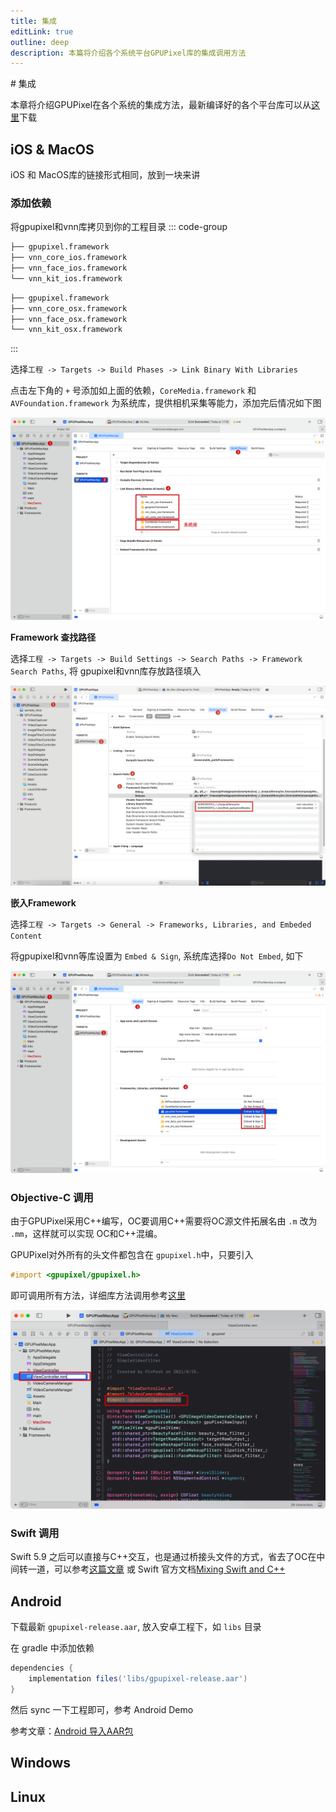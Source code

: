 ```yaml
---
title: 集成
editLink: true
outline: deep
description: 本篇将介绍各个系统平台GPUPixel库的集成调用方法
---
```

<Badge type="tip" text="版本 1.2.5" />
# 集成

本章将介绍GPUPixel在各个系统的集成方法，最新编译好的各个平台库可以从[这里](https://github.com/pixpark/gpupixel/releases/latest)下载

## iOS & MacOS

iOS 和 MacOS库的链接形式相同，放到一块来讲

### 添加依赖

将gpupixel和vnn库拷贝到你的工程目录
::: code-group
```bash [iOS]
├── gpupixel.framework
├── vnn_core_ios.framework
├── vnn_face_ios.framework
└── vnn_kit_ios.framework
```
```bash [MacOS]
├── gpupixel.framework
├── vnn_core_osx.framework
├── vnn_face_osx.framework
└── vnn_kit_osx.framework
```
:::

选择`工程 -> Targets -> Build Phases -> Link Binary With Libraries`

点击左下角的 `+` 号添加如上面的依赖，`CoreMedia.framework` 和 `AVFoundation.framework` 为系统库，提供相机采集等能力，添加完后情况如下图

![](../../image/mac-project-setting.png)

**Framework 查找路径**

选择`工程 -> Targets -> Build Settings -> Search Paths -> Framework Search Paths`, 将 gpupixel和vnn库存放路径填入

![](../../image/xcode-libs-path.png)

**嵌入Framework**

选择`工程 -> Targets -> General -> Frameworks, Libraries, and Embeded Content`

将gpupixel和vnn等库设置为 `Embed & Sign`, 系统库选择` Do Not Embed `, 如下

![](../../image/mac-project-general.png)


### Objective-C 调用

由于GPUPixel采用C++编写，OC要调用C++需要将OC源文件拓展名由 `.m` 改为 `.mm`，这样就可以实现 OC和C++混编。

GPUPixel对外所有的头文件都包含在 `gpupixel.h`中，只要引入 

```objective-c
#import <gpupixel/gpupixel.h>
``` 

即可调用所有方法，详细库方法调用参考[这里](#)

![](../../image/oc-to-oc++.png)

### Swift 调用
Swift 5.9 之后可以直接与C++交互，也是通过桥接头文件的方式，省去了OC在中间转一道，可以参考[这篇文章](https://cloud.tencent.com/developer/article/2312347) 或 Swift 官方文档[Mixing Swift and C++](https://www.swift.org/documentation/cxx-interop/#calling-c-functions)

## Android

下载最新 `gpupixel-release.aar`, 放入安卓工程下，如 `libs` 目录

在 gradle 中添加依赖

```gradle
dependencies {
    implementation files('libs/gpupixel-release.aar')
}
```
然后 sync 一下工程即可，参考 Android Demo

参考文章：[Android 导入AAR包](https://juejin.cn/post/7226600031569510459)

## Windows
  
## Linux
